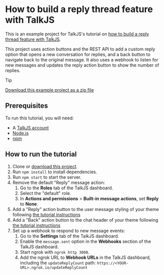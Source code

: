 # How to build a reply thread feature with TalkJS

This is an example project for TalkJS's tutorial on [how to build a reply thread feature with TalkJS](https://talkjs.com/resources/how-to-build-a-reply-thread-feature-with-talkjs/).

This project uses action buttons and the REST API to add a custom reply option that opens a new conversation for replies, and a back button to navigate back to the original message. It also uses a webhook to listen for new messages and updates the reply action button to show the number of replies.

> [!TIP]
> [Download this example project as a zip file](https://github.com/talkjs/talkjs-examples/releases/latest/download/howtos.how-to-make-a-threaded-chat.zip)

## Prerequisites

To run this tutorial, you will need:

- A [TalkJS account](https://talkjs.com/dashboard/login)
- [Node.js](https://nodejs.org/en)
- [npm](https://www.npmjs.com/)

## How to run the tutorial

1.  Clone or [download this project](https://github.com/talkjs/talkjs-examples/releases/latest/download/howtos.how-to-make-a-threaded-chat.zip).
2.  Run `npm install` to install dependencies.
3.  Run `npm start` to start the server.
4.  Remove the default "Reply" message action:
    1. Go to the **Roles** tab of the TalkJS dashboard.
    2. Select the "default" role.
    3. In **Actions and permissions** > **Built-in message actions**, set **Reply** to **None**.
5.  Add a "Reply" action button to the user message styling of your theme following [the tutorial instructions](https://talkjs.com/resources/how-to-build-a-reply-thread-feature-with-talkjs/#add-the-reply-button-to-your-theme)
6.  Add a "Back" action button to the chat header of your theme following [the tutorial instructions](https://talkjs.com/resources/how-to-build-a-reply-thread-feature-with-talkjs/#add-the-back-button-to-your-theme)
7.  Set up a webhook to respond to new message events:
    1. Go to the **Settings** tab of the TalkJS dashboard.
    2. Enable the `message.sent` option in the **Webhooks** section of the TalkJS dashboard.
    3. Start ngrok with `ngrok http 3000`.
    4. Add the ngrok URL to **Webhook URLs** in the TalkJS dashboard, including the `updateReplyCount` path: `https://<YOUR-URL>.ngrok.io/updateReplyCount`
